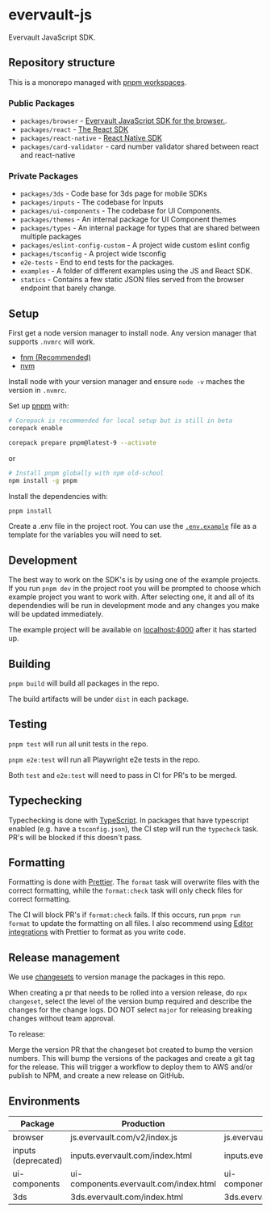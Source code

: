 # evervault-js

Evervault JavaScript SDK.

## Repository structure

This is a monorepo managed with [pnpm workspaces](https://pnpm.io/workspaces).

### Public Packages

- `packages/browser` - [Evervault JavaScript SDK for the browser.](https://docs.evervault.com/sdks/javascript).
- `packages/react` - [The React SDK](https://docs.evervault.com/sdks/reactjs)
- `packages/react-native` - [React Native SDK](https://docs.evervault.com/sdks/react-native)
- `packages/card-validator` - card number validator shared between react and react-native

### Private Packages

- `packages/3ds` - Code base for 3ds page for mobile SDKs
- `packages/inputs` - The codebase for Inputs
- `packages/ui-components` - The codebase for UI Components.
- `packages/themes` - An internal package for UI Component themes
- `packages/types` - An internal package for types that are shared between multiple packages
- `packages/eslint-config-custom` - A project wide custom eslint config
- `packages/tsconfig` - A project wide tsconfig
- `e2e-tests` - End to end tests for the packages.
- `examples` - A folder of different examples using the JS and React SDK.
- `statics` - Contains a few static JSON files served from the browser endpoint that barely change.

## Setup

First get a node version manager to install node. Any version manager that supports `.nvmrc` will work.

- [fnm (Recommended)](https://github.com/Schniz/fnm)
- [nvm](https://github.com/nvm-sh/nvm)

Install node with your version manager and ensure `node -v` maches the version in `.nvmrc`.

Set up [pnpm](https://pnpm.io/) with:

```bash
# Corepack is recommended for local setup but is still in beta
corepack enable

corepack prepare pnpm@latest-9 --activate
```

or

```bash
# Install pnpm globally with npm old-school
npm install -g pnpm
```

Install the dependencies with:

```bash
pnpm install
```

Create a .env file in the project root. You can use the [`.env.example`](.env.example) file as a template for the variables you will need to set.

## Development

The best way to work on the SDK's is by using one of the example projects. If you run `pnpm dev` in the project root you will be prompted to choose which example project you want to work with. After selecting one, it and all of its dependendies will be run in development mode and any changes you make will be updated immediately.

The example project will be available on [localhost:4000](https://localhost:4000) after it has started up.

## Building

`pnpm build` will build all packages in the repo.

The build artifacts will be under `dist` in each package.

## Testing

`pnpm test` will run all unit tests in the repo.

`pnpm e2e:test` will run all Playwright e2e tests in the repo.

Both `test` and `e2e:test` will need to pass in CI for PR's to be merged.

## Typechecking

Typechecking is done with [TypeScript](https://www.typescriptlang.org/). In packages that have typescript enabled (e.g. have a `tsconfig.json`), the CI step will run the `typecheck` task. PR's will be blocked if this doesn't pass.

## Formatting

Formatting is done with [Prettier](https://prettier.io). The `format` task will overwrite files with the correct formatting, while the `format:check` task will only check files for correct formatting.

The CI will block PR's if `format:check` fails. If this occurs, run `pnpm run format` to update the formatting on all files. I also recommend using [Editor integrations](https://prettier.io/docs/en/editors.html) with Prettier to format as you write code.

## Release management

We use [changesets](https://github.com/changesets/changesets) to version manage the packages in this repo.

When creating a pr that needs to be rolled into a version release, do `npx changeset`, select the level of the version bump required and describe the changes for the change logs. DO NOT select `major` for releasing breaking changes without team approval.

To release:

Merge the version PR that the changeset bot created to bump the version numbers.
This will bump the versions of the packages and create a git tag for the release.
This will trigger a workflow to deploy them to AWS and/or publish to NPM, and create a new release on GitHub.

## Environments

| Package             | Production                             | Staging                                |
| ------------------- | -------------------------------------- | -------------------------------------- |
| browser             | js.evervault.com/v2/index.js           | js.evervault.io/v2/index.js            |
| inputs (deprecated) | inputs.evervault.com/index.html        | inputs.evervault.io/index.html         |
| ui-components       | ui-components.evervault.com/index.html | ui-components.evervault.com/index.html |
| 3ds                 | 3ds.evervault.com/index.html           | 3ds.evervault.io/index.html            |
